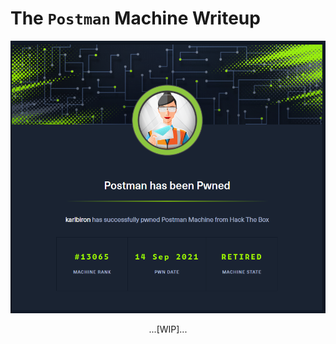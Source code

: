 # The `Postman` Machine Writeup

![postman_pwned](/assets/postman_pwned.png)

<p align="center">
...[WIP]...
</p>
